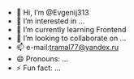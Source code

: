 - 👋 Hi, I’m @Evgenij313
- 👀 I’m interested in ...
- 🌱 I’m currently learning Frontend
- 💞️ I’m looking to collaborate on ...
- 📫 e-mail:tramal77@yandex.ru
- 😄 Pronouns: ...
- ⚡ Fun fact: ...

<!---
Evgenij313/Evgenij313 is a ✨ special ✨ repository because its `README.md` (this file) appears on your GitHub profile.
You can click the Preview link to take a look at your changes.
--->
